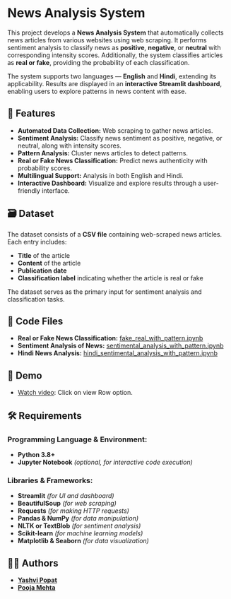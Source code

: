 # News Analysis System

This project develops a **News Analysis System** that automatically collects news articles from various websites using web scraping. It performs sentiment analysis to classify news as **positive**, **negative**, or **neutral** with corresponding intensity scores. Additionally, the system classifies articles as **real or fake**, providing the probability of each classification.

The system supports two languages — **English** and **Hindi**, extending its applicability. Results are displayed in an **interactive Streamlit dashboard**, enabling users to explore patterns in news content with ease.

## 📌 Features

- **Automated Data Collection:** Web scraping to gather news articles.
- **Sentiment Analysis:** Classify news sentiment as positive, negative, or neutral, along with intensity scores.
- **Pattern Analysis:** Cluster news articles to detect patterns.
- **Real or Fake News Classification:** Predict news authenticity with probability scores.
- **Multilingual Support:** Analysis in both English and Hindi.
- **Interactive Dashboard:** Visualize and explore results through a user-friendly interface.

## 🗃 Dataset

The dataset consists of a **CSV file** containing web-scraped news articles. Each entry includes:
- **Title** of the article
- **Content** of the article
- **Publication date**
- **Classification label** indicating whether the article is real or fake

The dataset serves as the primary input for sentiment analysis and classification tasks.

## 📂 Code Files

- **Real or Fake News Classification:** [fake_real_with_pattern.ipynb](https://github.com/YashviPopat/News-Analysis-System/blob/2921c858e35f2b52f059e4b05c6f9c7cf20cbb8b/fake_real_with_pattern.ipynb)
- **Sentiment Analysis of News:** [sentimental_analysis_with_pattern.ipynb](https://github.com/YashviPopat/News-Analysis-System/blob/4dd9704fc764097180adc6c10536f7f6feb408ae/sentimental_analysis_with_pattern.ipynb)
- **Hindi News Analysis:** [hindi_sentimental_analysis_with_pattern.ipynb](https://github.com/YashviPopat/News-Analysis-System/blob/4dd9704fc764097180adc6c10536f7f6feb408ae/sentimental_analysis_with_pattern.ipynb)

## 📂 Demo
- [Watch video](Demo): Click on view Row option.


## 🛠 Requirements

### **Programming Language & Environment:**
- **Python 3.8+**
- **Jupyter Notebook** *(optional, for interactive code execution)*

### **Libraries & Frameworks:**
- **Streamlit** *(for UI and dashboard)*
- **BeautifulSoup** *(for web scraping)*
- **Requests** *(for making HTTP requests)*
- **Pandas & NumPy** *(for data manipulation)*
- **NLTK or TextBlob** *(for sentiment analysis)*
- **Scikit-learn** *(for machine learning models)*
- **Matplotlib & Seaborn** *(for data visualization)*

## 👩‍💻 Authors

- [**Yashvi Popat**](https://github.com/YashviPopat)
- [**Pooja Mehta**](https://github.com/pooja-mehta)

